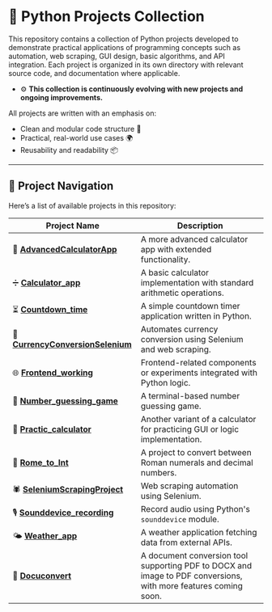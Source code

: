 # 🐍 Python Projects Collection

This repository contains a collection of Python projects developed to demonstrate practical applications of programming concepts such as automation, web scraping, GUI design, basic algorithms, and API integration. Each project is organized in its own directory with relevant source code, and documentation where applicable.

 - ⚙️ **This collection is continuously evolving with new projects and ongoing improvements.**




All projects are written with an emphasis on:
- Clean and modular code structure 🧱
- Practical, real-world use cases 🌍
- Reusability and readability 📦

---

## 📂 Project Navigation

Here’s a list of available projects in this repository:

| Project Name | Description |
|--------------|-------------|
| 🔢 **[AdvancedCalculatorApp](./AdvancedCalculatorApp)** | A more advanced calculator app with extended functionality. |
| ➗ **[Calculator_app](./Calculator_app)** | A basic calculator implementation with standard arithmetic operations. |
| ⏳ **[Countdown_time](./Countdown_time)** | A simple countdown timer application written in Python. |
| 💱 **[CurrencyConversionSelenium](./CurrencyConversionSelenium)** | Automates currency conversion using Selenium and web scraping. |
| 🌐 **[Frontend_working](./Frontend_working)** | Frontend-related components or experiments integrated with Python logic. |
| 🎯 **[Number_guessing_game](./Number_guessing_game)** | A terminal-based number guessing game. |
| 🔢 **[Practic_calculator](./Practic_calculator)** | Another variant of a calculator for practicing GUI or logic implementation. |
| 🔁 **[Rome_to_Int](./Rome_to_Int)** | A project to convert between Roman numerals and decimal numbers. |
| 🕷️ **[SeleniumScrapingProject](./SeleniumScrapingProject)** | Web scraping automation using Selenium. |
| 🎙️ **[Sounddevice_recording](./Sounddevice_recording)** | Record audio using Python's `sounddevice` module. |
| 🌤️ **[Weather_app](./Weather_app)** | A weather application fetching data from external APIs. |
| 📄 **[Docuconvert](./Docuconvert)** | A document conversion tool supporting PDF to DOCX and image to PDF conversions, with more features coming soon. |
